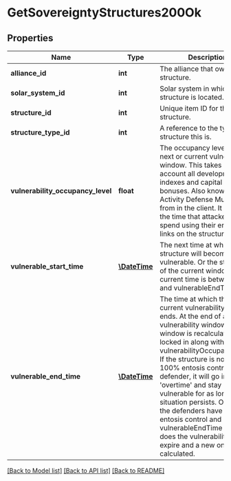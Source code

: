 # GetSovereigntyStructures200Ok

## Properties
Name | Type | Description | Notes
------------ | ------------- | ------------- | -------------
**alliance_id** | **int** | The alliance that owns the structure. | 
**solar_system_id** | **int** | Solar system in which the structure is located. | 
**structure_id** | **int** | Unique item ID for this structure. | 
**structure_type_id** | **int** | A reference to the type of structure this is. | 
**vulnerability_occupancy_level** | **float** | The occupancy level for the next or current vulnerability window. This takes into account all development indexes and capital system bonuses. Also known as Activity Defense Multiplier from in the client. It increases the time that attackers must spend using their entosis links on the structure. | [optional] 
**vulnerable_start_time** | [**\DateTime**](\DateTime.md) | The next time at which the structure will become vulnerable. Or the start time of the current window if current time is between this and vulnerableEndTime. | [optional] 
**vulnerable_end_time** | [**\DateTime**](\DateTime.md) | The time at which the next or current vulnerability window ends. At the end of a vulnerability window the next window is recalculated and locked in along with the vulnerabilityOccupancyLevel. If the structure is not in 100% entosis control of the defender, it will go in to &#39;overtime&#39; and stay vulnerable for as long as that situation persists. Only once the defenders have 100% entosis control and has the vulnerableEndTime passed does the vulnerability interval expire and a new one is calculated. | [optional] 

[[Back to Model list]](../README.md#documentation-for-models) [[Back to API list]](../README.md#documentation-for-api-endpoints) [[Back to README]](../README.md)



